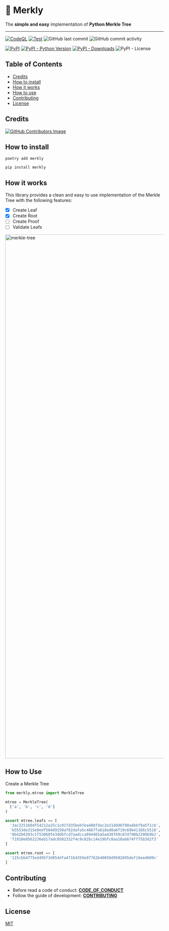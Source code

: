 # 🌳 Merkly

The **simple and easy** implementation of **Python Merkle Tree**

---
[![CodeQL](https://github.com/olivmath/merkly/actions/workflows/codeql-analysis.yml/badge.svg)](https://github.com/olivmath/merkly/actions/workflows/codeql-analysis.yml)
[![Test](https://github.com/olivmath/merkly/actions/workflows/test.yml/badge.svg?branch=main)](https://github.com/olivmath/merkly/actions/workflows/test.yml)
![GitHub last commit](https://img.shields.io/github/last-commit/olivmath/merkly)
![GitHub commit activity](https://img.shields.io/github/commit-activity/m/olivmath/merkly)

[![PyPI](https://img.shields.io/pypi/v/merkly)](https://pypi.org/project/merkly/)
[![PyPI - Python Version](https://img.shields.io/pypi/pyversions/merkly)](https://pypi.org/project/merkly/)
[![PyPI - Downloads](https://img.shields.io/pypi/dm/merkly)](https://pypi.org/project/merkly/)
![PyPI - License](https://img.shields.io/pypi/l/merkly)

## Table of Contents

- [Credits](#credits)
- [How to install](#how-to-install)
- [How it works](#how-it-works)
- [How to use](#how-to-use)
- [Contributing](#contributing)
- [License](#license)

## Credits

[![GitHub Contributors Image](https://contrib.rocks/image?repo=olivmath/merkly)](https://github.com/olivmath/merkly/graphs/contributors)

## How to install

```
poetry add merkly
```

```
pip install merkly
```

## How it works

This library provides a clean and easy to use implementation of the Merkle Tree with the following features:

- [x] Create Leaf
- [x] Create Root
- [ ] Create Proof
- [ ] Validate Leafs

<!-- ![Merkle Tree](assets/merkle-tree.png) -->
<img width="1664" alt="merkle-tree" src="https://user-images.githubusercontent.com/50037567/174931499-813e680e-c7e0-4055-8159-93497b4a4ee2.png">

## How to Use

Create a Merkle Tree

```python
from merkly.mtree import MerkleTree

mtree = MerkleTree(
  ['a', 'b', 'c', 'd']
)

assert mtree.leafs == [
  '3ac225168df54212a25c1c01fd35bebfea408fdac2e31ddd6f80a4bbf9a5f1cb',
  'b5553de315e0edf504d9150af82dafa5c4667fa618ed0a6f19c69b41166c5510',
  '0b42b6393c1f53060fe3ddbfcd7aadcca894465a5a438f69c87d790b2299b9b2',
  'f1918e8562236eb17adc8502332f4c9c82bc14e19bfc0aa10ab674ff75b3d2f3'
]

assert mtree.root == [
  '115cbb4775ed495f3d954dfa47164359a97762b40059d9502895def16eed609c'
]
```

## Contributing

- Before read a code of conduct: **[CODE_OF_CONDUCT](CODE_OF_CONDUCT.md)**
- Follow the guide of development: **[CONTRIBUTING](CONTRIBUTING.md)**

## License

[MIT](LICENSE)
